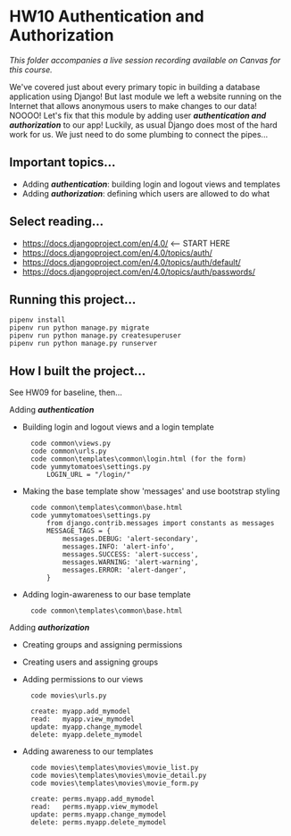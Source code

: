 # HW10 Authentication and Authorization

*This folder accompanies a live session recording available on Canvas for this course.*

We've covered just about every primary topic in building a database application using Django! But last module we left a website running on the Internet that allows anonymous users to make changes to our data! NOOOO! Let's fix that this module by adding user ***authentication and authorization*** to our app! Luckily, as usual Django does most of the hard work for us. We just need to do some plumbing to connect the pipes...

## Important topics...

- Adding ***authentication***: building login and logout views and templates
- Adding ***authorization***: defining which users are allowed to do what

## Select reading...

- https://docs.djangoproject.com/en/4.0/ <-- START HERE
- https://docs.djangoproject.com/en/4.0/topics/auth/
- https://docs.djangoproject.com/en/4.0/topics/auth/default/
- https://docs.djangoproject.com/en/4.0/topics/auth/passwords/

## Running this project...

    pipenv install
    pipenv run python manage.py migrate
    pipenv run python manage.py createsuperuser
    pipenv run python manage.py runserver

## How I built the project...

See HW09 for baseline, then...

Adding ***authentication***

- Building login and logout views and a login template

        code common\views.py
        code common\urls.py
        code common\templates\common\login.html (for the form)
        code yummytomatoes\settings.py
            LOGIN_URL = "/login/"

- Making the base template show 'messages' and use bootstrap styling

        code common\templates\common\base.html
        code yummytomatoes\settings.py
            from django.contrib.messages import constants as messages
            MESSAGE_TAGS = {
                messages.DEBUG: 'alert-secondary',
                messages.INFO: 'alert-info',
                messages.SUCCESS: 'alert-success',
                messages.WARNING: 'alert-warning',
                messages.ERROR: 'alert-danger',
            }

- Adding login-awareness to our base template

        code common\templates\common\base.html

Adding ***authorization***

- Creating groups and assigning permissions
- Creating users and assigning groups
- Adding permissions to our views

        code movies\urls.py

        create: myapp.add_mymodel
        read:   myapp.view_mymodel
        update: myapp.change_mymodel
        delete: myapp.delete_mymodel

- Adding awareness to our templates

        code movies\templates\movies\movie_list.py
        code movies\templates\movies\movie_detail.py
        code movies\templates\movies\movie_form.py

        create: perms.myapp.add_mymodel
        read:   perms.myapp.view_mymodel
        update: perms.myapp.change_mymodel
        delete: perms.myapp.delete_mymodel

